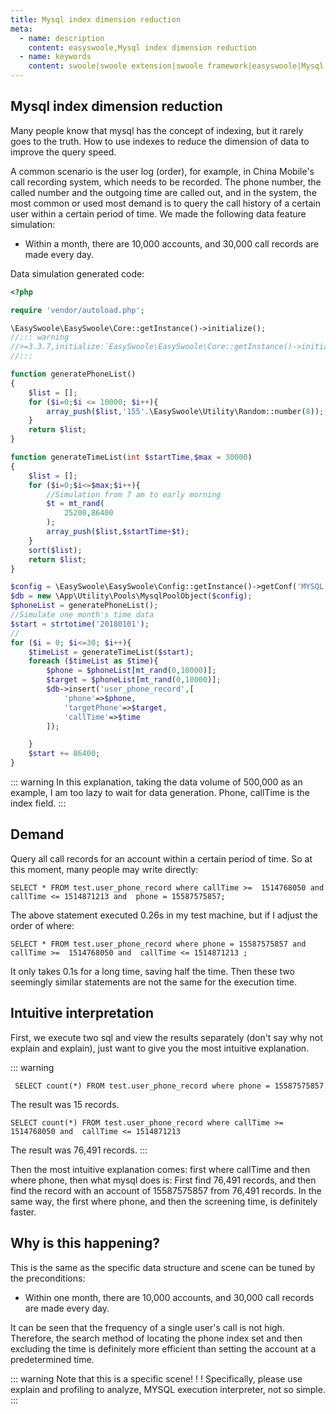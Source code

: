 ```yaml
---
title: Mysql index dimension reduction
meta:
  - name: description
    content: easyswoole,Mysql index dimension reduction
  - name: keywords
    content: swoole|swoole extension|swoole framework|easyswoole|Mysql index dimension reduction
---
```

## Mysql index dimension reduction
Many people know that mysql has the concept of indexing, but it rarely goes to the truth. How to use indexes to reduce the dimension of data to improve the query speed.

A common scenario is the user log (order), for example, in China Mobile's call recording system, which needs to be recorded.
The phone number, the called number and the outgoing time are called out, and in the system, the most common or used most demand is to query the call history of a certain user within a certain period of time. We made the following data feature simulation:

- Within a month, there are 10,000 accounts, and 30,000 call records are made every day.

Data simulation generated code:
```php
<?php

require 'vendor/autoload.php';

\EasySwoole\EasySwoole\Core::getInstance()->initialize();
//::: warning 
//>=3.3.7,initialize:`EasySwoole\EasySwoole\Core::getInstance()->initialize()->globalInitialize();`
//:::

function generatePhoneList()
{
    $list = [];
    for ($i=0;$i <= 10000; $i++){
        array_push($list,'155'.\EasySwoole\Utility\Random::number(8));
    }
    return $list;
}

function generateTimeList(int $startTime,$max = 30000)
{
    $list = [];
    for ($i=0;$i<=$max;$i++){
        //Simulation from 7 am to early morning
        $t = mt_rand(
            25200,86400
        );
        array_push($list,$startTime+$t);
    }
    sort($list);
    return $list;
}

$config = \EasySwoole\EasySwoole\Config::getInstance()->getConf('MYSQL');
$db = new \App\Utility\Pools\MysqlPoolObject($config);
$phoneList = generatePhoneList();
//Simulate one month's time data
$start = strtotime('20180101');
//
for ($i = 0; $i<=30; $i++){
    $timeList = generateTimeList($start);
    foreach ($timeList as $time){
        $phone = $phoneList[mt_rand(0,10000)];
        $target = $phoneList[mt_rand(0,10000)];
        $db->insert('user_phone_record',[
            'phone'=>$phone,
            'targetPhone'=>$target,
            'callTime'=>$time
        ]);

    }
    $start += 86400;
}
```
::: warning 
In this explanation, taking the data volume of 500,000 as an example, I am too lazy to wait for data generation. Phone, callTime is the index field.
:::



## Demand
Query all call records for an account within a certain period of time.
So at this moment, many people may write directly:
```
SELECT * FROM test.user_phone_record where callTime >=  1514768050 and  callTime <= 1514871213 and  phone = 15587575857;
```
The above statement executed 0.26s in my test machine, but if I adjust the order of where:
```
SELECT * FROM test.user_phone_record where phone = 15587575857 and callTime >=  1514768050 and  callTime <= 1514871213 ;
```
It only takes 0.1s for a long time, saving half the time. Then these two seemingly similar statements are not the same for the execution time.

## Intuitive interpretation

First, we execute two sql and view the results separately (don't say why not explain and explain), just want to give you the most intuitive explanation.

::: warning 
```
 SELECT count(*) FROM test.user_phone_record where phone = 15587575857 
```
The result was 15 records.
```
SELECT count(*) FROM test.user_phone_record where callTime >=  1514768050 and  callTime <= 1514871213 
```
The result was 76,491 records.
:::


Then the most intuitive explanation comes: first where callTime and then where phone, then what mysql does is:
First find 76,491 records, and then find the record with an account of 15587575857 from 76,491 records. In the same way, the first where phone, and then the screening time, is definitely faster.


## Why is this happening?
This is the same as the specific data structure and scene can be tuned by the preconditions:

- Within one month, there are 10,000 accounts, and 30,000 call records are made every day.

It can be seen that the frequency of a single user's call is not high. Therefore, the search method of locating the phone index set and then excluding the time is definitely more efficient than setting the account at a predetermined time.

::: warning 
Note that this is a specific scene! ! ! Specifically, please use explain and profiling to analyze, MYSQL execution interpreter, not so simple.
:::

